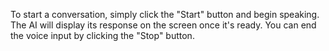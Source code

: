 To start a conversation, simply click the "Start" button and begin speaking. The AI will display its response on the screen once it's ready. You can end the voice input by clicking the "Stop" button.